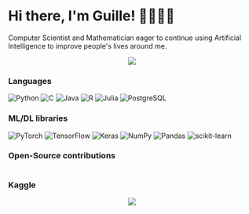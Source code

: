 # Hi there, I'm Guille! 👋👨🏼‍💻

Computer Scientist and Mathematician eager to continue using Artificial Intelligence to improve people's lives around me.
<p align="center">
<a href="https://www.linkedin.com/in/guillermogarciacobo/"><img src="https://img.shields.io/badge/linkedin-%230077B5.svg?style=for-the-badge&logo=linkedin&logoColor=white" /></a>
</p>

### Languages

![Python](https://img.shields.io/badge/python-3670A0?style=for-the-badge&logo=python&logoColor=ffdd54)
![C](https://img.shields.io/badge/c-%2300599C.svg?style=for-the-badge&logo=c&logoColor=white)
![Java](https://img.shields.io/badge/java-%23ED8B00.svg?style=for-the-badge&logo=java&logoColor=white)
![R](https://img.shields.io/badge/r-%23276DC3.svg?style=for-the-badge&logo=r&logoColor=white)
![Julia](https://img.shields.io/badge/-Julia-9558B2?style=for-the-badge&logo=julia&logoColor=white)
![PostgreSQL](https://img.shields.io/badge/PostgreSQL-316192?style=for-the-badge&logo=postgresql&logoColor=white)

### ML/DL libraries

![PyTorch](https://img.shields.io/badge/PyTorch-%23EE4C2C.svg?style=for-the-badge&logo=PyTorch&logoColor=white)
![TensorFlow](https://img.shields.io/badge/TensorFlow-%23FF6F00.svg?style=for-the-badge&logo=TensorFlow&logoColor=white)
![Keras](https://img.shields.io/badge/Keras-%23D00000.svg?style=for-the-badge&logo=Keras&logoColor=white)
![NumPy](https://img.shields.io/badge/numpy-%23013243.svg?style=for-the-badge&logo=numpy&logoColor=white)
![Pandas](https://img.shields.io/badge/pandas-%23150458.svg?style=for-the-badge&logo=pandas&logoColor=white)
![scikit-learn](https://img.shields.io/badge/scikit--learn-%23F7931E.svg?style=for-the-badge&logo=scikit-learn&logoColor=white)

### Open-Source contributions

<p align="center">
<a href="https://github.com/keras-team/keras/pull/16174"><img src="" /></a>
</p>

### Kaggle

<p align="center">
<a href="https://kaggle.com/atmguille"><img src="https://road-to-kaggle-grandmaster.vercel.app/api/badges/atmguille/competition/light" /></a>
</p>
